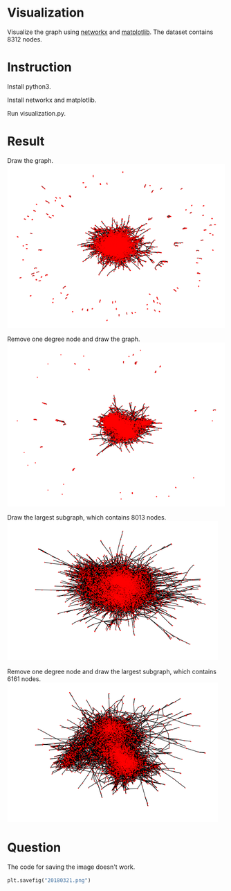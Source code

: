 # Visualization
Visualize the graph using [networkx](https://networkx.github.io/) and [matplotlib](https://matplotlib.org/).
The dataset contains 8312 nodes.

# Instruction
Install python3.

Install networkx and matplotlib.

Run visualization.py.

# Result

Draw the graph.  
![image](https://github.com/OneCircle1/MengProgram2/blob/master/visualization/origin.png)

Remove one degree node and draw the graph.
![image](https://github.com/OneCircle1/MengProgram2/blob/master/visualization/20180321.png)

Draw the largest subgraph, which contains 8013 nodes.
![image](https://github.com/OneCircle1/MengProgram2/blob/master/visualization/8013.png)

Remove one degree node and draw the largest subgraph, which contains 6161 nodes.
![image](https://github.com/OneCircle1/MengProgram2/blob/master/visualization/6161.png)

# Question

The code for saving the image doesn't work.
```python
plt.savefig("20180321.png")
```

